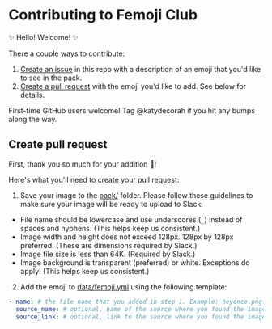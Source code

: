 # Contributing to Femoji Club

:sparkles: Hello! Welcome! :sparkles:

There a couple ways to contribute:

1. [Create an issue](https://github.com/katydecorah/femoji/issues/new) in this repo with a description of an emoji that you'd like to see in the pack.
2. [Create a pull request](https://help.github.com/articles/creating-a-pull-request-from-a-fork/) with the emoji you'd like to add. See below for details.

First-time GitHub users welcome! Tag @katydecorah if you hit any bumps along the way.

## Create pull request

First, thank you so much for your addition :sparkling_heart:!

Here's what you'll need to create your pull request:

1. Save your image to the [pack/](https://github.com/katydecorah/femoji/tree/gh-pages/pack) folder. Please follow these guidelines to make sure your image will be ready to upload to Slack:
  * File name should be lowercase and use underscores (`_`) instead of spaces and hyphens. (This helps keep us consistent.)
  * Image width and height does not exceed 128px. 128px by 128px preferred. (These are dimensions required by Slack.)
  * Image file size is less than 64K. (Required by Slack.)
  * Image background is transparent (preferred) or white. Exceptions do apply! (This helps keep us consistent.)
2. Add the emoji to [data/femoji.yml](https://github.com/katydecorah/femoji/blob/gh-pages/_data/femoji.yml) using the following template:

```yml
- name: # the file name that you added in step 1. Example: beyonce.png
  source_name: # optional, name of the source where you found the image
  source_link: # optional, link to the source where you found the image
```
